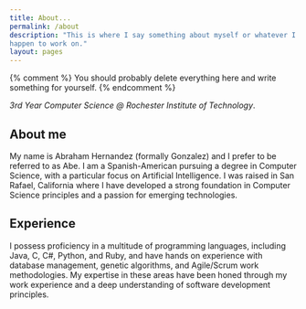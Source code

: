 ```yaml
---
title: About...
permalink: /about
description: "This is where I say something about myself or whatever I
happen to work on."
layout: pages
---
```


{% comment %}
    You should probably delete everything here and write
    something for yourself.
{% endcomment %}  


_3rd Year Computer Science @ Rochester Institute of Technology_.

## About me #

My name is Abraham Hernandez (formally Gonzalez) and I prefer to be referred to 
as Abe. I am a Spanish-American pursuing a degree in Computer Science, with a 
particular focus on Artificial Intelligence. I was raised in San Rafael, California
where I have developed a strong foundation in Computer Science principles and a passion
for emerging technologies.  

## Experience #

I possess proficiency in a multitude of programming languages, including Java,
C, C#, Python, and Ruby, and have hands on experience with database management,
genetic algorithms, and Agile/Scrum work methodologies. My expertise in these 
areas have been honed through my work experience and a deep understanding of 
software development principles. 

<!-- ## ...this theme #

Shredded! Simply stated in three words: ugly, old and barren.
<a href="https://github.com/kxxvii/Kikofri" style="color: #800000;">
Kikofri@github</a>. -->

